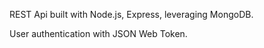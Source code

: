 REST Api built with Node.js, Express, leveraging MongoDB.

User authentication with JSON Web Token. 
